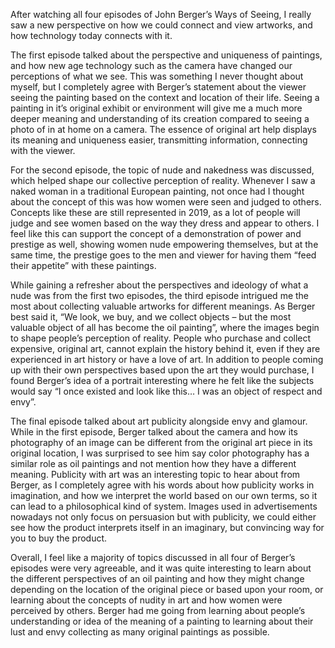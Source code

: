 After watching all four episodes of John Berger’s Ways of Seeing, I really saw a new perspective on how we could connect and view artworks, and how technology today connects with it. 

The first episode talked about the perspective and uniqueness of paintings, and how new age technology such as the camera have changed our perceptions of what we see. This was something I never thought about myself, but I completely agree with Berger’s statement about the viewer seeing the painting based on the context and location of their life. Seeing a painting in it’s original exhibit or environment will give me a much more deeper meaning and understanding of its creation compared to seeing a photo of in at home on a camera. The essence of original art help displays its meaning and uniqueness easier, transmitting information, connecting with the viewer.

For the second episode, the topic of nude and nakedness was discussed, which helped shape our collective perception of reality. Whenever I saw a naked woman in a traditional European painting, not once had I thought about the concept of this was how women were seen and judged to others. Concepts like these are still represented in 2019, as a lot of people will judge and see women based on the way they dress and appear to others. I feel like this can support the concept of a demonstration of power and prestige as well, showing women nude empowering themselves, but at the same time, the prestige goes to the men and viewer for having them “feed their appetite” with these paintings.

While gaining a refresher about the perspectives and ideology of what a nude was from the first two episodes, the third episode intrigued me the most about collecting valuable artworks for different meanings. As Berger best said it, “We look, we buy, and we collect objects – but the most valuable object of all has become the oil painting”, where the images begin to shape people’s perception of reality. People who purchase and collect expensive, original art, cannot explain the history behind it, even if they are experienced in art history or have a love of art. In addition to people coming up with their own perspectives based upon the art they would purchase, I found Berger’s idea of a portrait interesting where he felt like the subjects would say “I once existed and look like this… I was an object of respect and envy”. 

The final episode talked about art publicity alongside envy and glamour. While in the first episode, Berger talked about the camera and how its photography of an image can be different from the original art piece in its original location, I was surprised to see him say color photography has a similar role as oil paintings and not mention how they have a different meaning. Publicity with art was an interesting topic to hear about from Berger, as I completely agree with his words about how publicity works in imagination, and how we interpret the world based on our own terms, so it can lead to a philosophical kind of system. Images used in advertisements nowadays not only focus on persuasion but with publicity, we could either see how the product interprets itself in an imaginary, but convincing way for you to buy the product.

Overall, I feel like a majority of topics discussed in all four of Berger’s episodes were very agreeable, and it was quite interesting to learn about the different perspectives of an oil painting and how they might change depending on the location of the original piece or based upon your room, or learning about the concepts of nudity in art and how women were perceived by others. Berger had me going from learning about people’s understanding or idea of the meaning of a painting to learning about their lust and envy collecting as many original paintings as possible.
